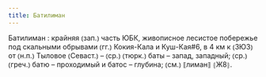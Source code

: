 ```yaml
---
title: Батилиман
---
```


Батилиман
: крайняя ⦅зап.⦆ часть ЮБК, живописное лесистое побережье под скальными обрывами ⦅гг.⦆ Кокия-Кала и Куш-Кая#6, в 4 км к ⦅ЗЮЗ⦆ от ⦅н.п.⦆ Тыловое ⦅Севаст.⦆ – ⦅ср.⦆ ⦅тюрк.⦆ баты – запад, западный; ⦅ср.⦆ ⦅греч.⦆ батю – проходимый и батос – глубина; ⦅см.⦆ ⟦лиман⟧ ⦃Ж8⦄.
